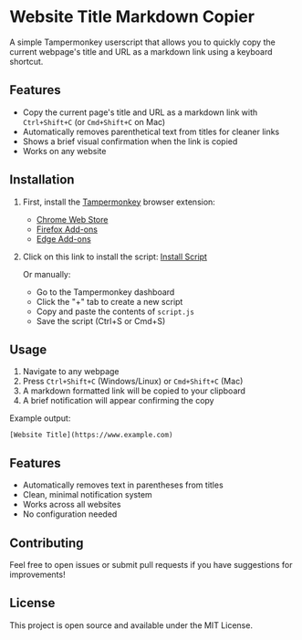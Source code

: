 # Website Title Markdown Copier

A simple Tampermonkey userscript that allows you to quickly copy the current webpage's title and URL as a markdown link using a keyboard shortcut.

## Features

- Copy the current page's title and URL as a markdown link with `Ctrl+Shift+C` (or `Cmd+Shift+C` on Mac)
- Automatically removes parenthetical text from titles for cleaner links
- Shows a brief visual confirmation when the link is copied
- Works on any website

## Installation

1. First, install the [Tampermonkey](https://www.tampermonkey.net/) browser extension:
   - [Chrome Web Store](https://chrome.google.com/webstore/detail/tampermonkey/dhdgffkkebhmkfjojejmpbldmpobfkfo)
   - [Firefox Add-ons](https://addons.mozilla.org/en-US/firefox/addon/tampermonkey/)
   - [Edge Add-ons](https://microsoftedge.microsoft.com/addons/detail/tampermonkey/iikmkjmpaadaobahmlepeloendndfphd)

2. Click on this link to install the script:
   [Install Script](https://github.com/KoStard/WebsiteTitleMarkdownCopier/raw/master/script.js)

   Or manually:
   - Go to the Tampermonkey dashboard
   - Click the "+" tab to create a new script
   - Copy and paste the contents of `script.js`
   - Save the script (Ctrl+S or Cmd+S)

## Usage

1. Navigate to any webpage
2. Press `Ctrl+Shift+C` (Windows/Linux) or `Cmd+Shift+C` (Mac)
3. A markdown formatted link will be copied to your clipboard
4. A brief notification will appear confirming the copy

Example output: 

```
[Website Title](https://www.example.com)
```

## Features

- Automatically removes text in parentheses from titles
- Clean, minimal notification system
- Works across all websites
- No configuration needed

## Contributing

Feel free to open issues or submit pull requests if you have suggestions for improvements!

## License

This project is open source and available under the MIT License.